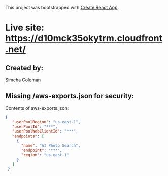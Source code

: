 This project was bootstrapped with [Create React App](https://github.com/facebook/create-react-app).

# Live site: https://d10mck35okytrm.cloudfront.net/

## Created by:
Simcha Coleman

## Missing /aws-exports.json for security:
Contents of aws-exports.json:

```json
{
   "userPoolRegion": "us-east-1",
   "userPoolId": "***",
   "userPoolWebClientId": "***",
   "endpoints": [
     {
       "name": "AI Photo Search",
       "endpoint": "***",
       "region": "us-east-1"
     }
   ]
 }

```
